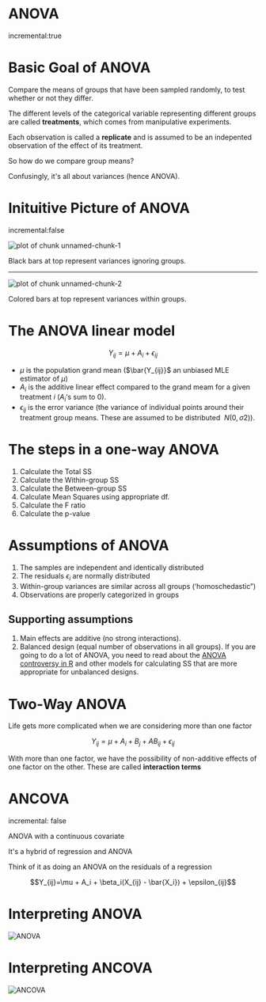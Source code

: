 ANOVA
========================================================
incremental:true


Basic Goal of ANOVA
==================

Compare the means of groups that have been sampled randomly, to test whether or not they differ.

The different levels of the categorical variable representing different groups are called **treatments**, which comes from manipulative experiments.

Each observation is called a **replicate** and is assumed to be an indepented observation of the effect of its treatment.

So how do we compare group means?  

Confusingly, it's all about variances (hence ANOVA).

Inituitive Picture of ANOVA
=====================
incremental:false

![plot of chunk unnamed-chunk-1](ANOVA-figure/unnamed-chunk-1-1.png) 

Black bars at top represent variances ignoring groups.

***
![plot of chunk unnamed-chunk-2](ANOVA-figure/unnamed-chunk-2-1.png) 

Colored bars at top represent variances within groups.

The ANOVA linear model
================
$$Y_{ij}=\mu + A_i + \epsilon_{ij}$$

* $\mu$ is the population grand mean ($\bar{Y_{ij}}$ an unbiased MLE estimator of $\mu$)
*  $A_i$ is the additive linear effect compared to the grand meam for a given treatment $i$ ($A_i$‘s sum to 0). 
*  $\epsilon_{ij}$ is the error variance (the variance of individual points around their treatment group means. These are assumed to be distributed $~ N(0,σ2)$).

The steps in a one-way ANOVA
==============
1.  Calculate the Total SS
2.  Calculate the Within-group SS
3.  Calculate the Between-group SS
4.  Calculate Mean Squares using appropriate df.
5.  Calculate the F ratio 
6.  Calculate the p-value

Assumptions of ANOVA
=================

1.  The samples are independent and identically distributed
2.  The residuals $\epsilon_i$ are normally distributed
3.  Within-group variances are similar across all groups (‘homoschedastic”)
4.  Observations are properly categorized in groups

## Supporting assumptions

1. Main effects are additive (no strong interactions). 
2. Balanced design (equal number of observations in all groups). If you are going to do a lot of ANOVA, you need to read about the [ANOVA controversy in R](http://goanna.cs.rmit.edu.au/~fscholer/anova.php) and other models for calculating SS that are more appropriate for unbalanced designs.

Two-Way ANOVA
==========

Life gets more complicated when we are considering more than one factor

$$Y_{ij}=\mu + A_i + B_j + AB_{ij} + \epsilon_{ij}$$

With more than one factor, we have the possibility of non-additive effects of one factor on the other.  These are called **interaction terms**

ANCOVA
============
incremental: false

ANOVA with a continuous covariate

It's a hybrid of regression and ANOVA

Think of it as doing an ANOVA on the residuals of a regression

$$Y_{ij}=\mu + A_i + \beta_i(X_{ij} - \bar{X_i}) + \epsilon_{ij}$$

Interpreting ANOVA
==============

![ANOVA](ANOVA_interpretation.jpg)


Interpreting ANCOVA
===============
![ANCOVA](ANCOVA_interpretation.jpg)
